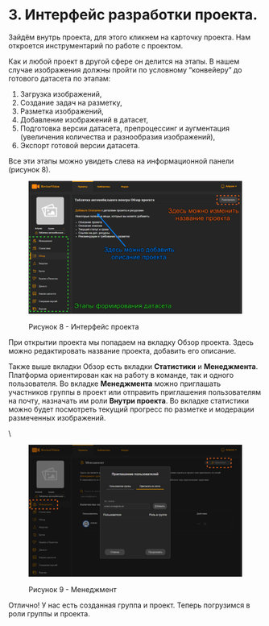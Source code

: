 # 3. Интерфейс разработки проекта.

Зайдём внутрь проекта, для этого кликнем на карточку проекта. Нам откроется инструментарий по работе с проектом.&#x20;

Как и любой проект в другой сфере он делится на этапы. В нашем случае изображения должны пройти по условному “конвейеру” до готового датасета по этапам:&#x20;

1. Загрузка изображений,&#x20;
2. Создание задач на разметку,&#x20;
3. Разметка изображений,&#x20;
4. Добавление изображений в датасет,&#x20;
5. Подготовка версии датасета, препроцессинг и аугментация (увеличения количества и разнообразия изображений),
6. Экспорт готовой версии датасета.&#x20;

Все эти этапы можно увидеть слева на информационной панели (рисунок 8).

<figure><img src=".gitbook/assets/08_обзор_проекта.png" alt=""><figcaption><p>Рисунок 8 - Интерфейс проекта</p></figcaption></figure>

При открытии проекта мы попадаем на вкладку Обзор проекта. Здесь можно редактировать название проекта, добавить его описание.&#x20;

Также выше  вкладки Обзор есть вкладки **Статистики** и **Менеджмента**. Платформа ориентирован как на работу в команде, так и одного пользователя. Во вкладке **Менеджмента** можно приглашать участников группы в проект или отправить приглашения пользователям на почту, назначать им роли **Внутри проекта**. Во вкладке статистики можно будет посмотреть текущий прогресс по разметке и модерации размеченных изображений.

\


<figure><img src=".gitbook/assets/09_менеджмент.png" alt=""><figcaption><p>Рисунок 9 - Менеджмент</p></figcaption></figure>

Отлично! У нас есть созданная группа и проект. Теперь погрузимся в роли группы и проекта.
